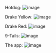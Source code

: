 Hotdog:
![image](https://github.com/JackAndJillFell/StarTheme_Theme_Repo/assets/119034131/4181f510-22bc-4268-9905-347d6e1592bc)

Drake Yellow:
![image](https://github.com/JackAndJillFell/StarTheme_Theme_Repo/assets/119034131/eeaf9c32-2ae7-4205-962e-20123b483fa2)

Drake Red:
![image](https://github.com/JackAndJillFell/StarTheme_Theme_Repo/assets/119034131/0138835a-0d94-46b7-be10-7ead4d6b3067)

9-Tails:
![image](https://github.com/JackAndJillFell/StarTheme_Theme_Repo/assets/119034131/c2ebae4f-e997-45b6-a0ea-c32e9a3ffc44)

The app:
![image](https://github.com/JackAndJillFell/StarTheme_Theme_Repo/assets/119034131/84bd4d62-31ad-41a6-944e-fc17d7380d26)

